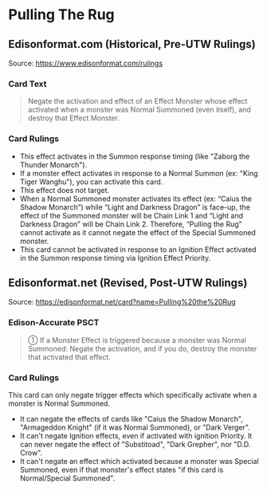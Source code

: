 # Pulling The Rug

## Edisonformat.com (Historical, Pre-UTW Rulings)

Source: https://www.edisonformat.com/rulings

### Card Text

> Negate the activation and effect of an Effect Monster whose effect activated when a monster was Normal Summoned (even itself), and destroy that Effect Monster.

### Card Rulings

*   This effect activates in the Summon response timing (like "Zaborg the Thunder Monarch").
*   If a monster effect activates in response to a Normal Summon (ex: "King Tiger Wanghu"), you can activate this card.
*   This effect does not target.
*   When a Normal Summoned monster activates its effect (ex: “Caius the Shadow Monarch”) while “Light and Darkness Dragon” is face-up, the effect of the Summoned monster will be Chain Link 1 and “Light and Darkness Dragon” will be Chain Link 2. Therefore, “Pulling the Rug” cannot activate as it cannot negate the effect of the Special Summoned monster.
*   This card cannot be activated in response to an Ignition Effect activated in the Summon response timing via Ignition Effect Priority.

## Edisonformat.net (Revised, Post-UTW Rulings)

Source: https://edisonformat.net/card?name=Pulling%20the%20Rug

### Edison-Accurate PSCT

> ① If a Monster Effect is triggered because a monster was Normal Summoned:
> Negate the activation, and if you do, destroy the monster that activated that effect.

### Card Rulings

This card can only negate trigger effects which specifically activate when a monster is Normal Summoned.
*   It can negate the effects of cards like "Caius the Shadow Monarch", "Armageddon Knight" (if it was Normal Summoned), or "Dark Verger".
*   It can't negate Ignition effects, even if activated with ignition Priority.
It can never negate the effect of "Substitoad", "Dark Grepher", nor "D.D. Crow".
*   It can't negate an effect which activated because a monster was Special Summoned, even if that monster's effect states "if this card is Normal/Special Summoned".
            